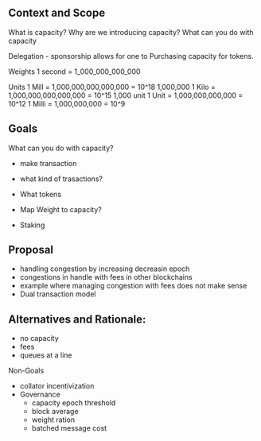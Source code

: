 ## Context and Scope

What is capacity?
Why are we introducing capacity?
What can you do with capacity

Delegation - sponsorship allows for one to 
Purchasing capacity for tokens.

Weights
1 second = 1_000_000_000_000

Units
1 Mill   = 1,000,000,000,000,000 = 10^18          1,000,000
1 Kilo   = 1,000,000,000,000,000 = 10^15          1,000 unit
1 Unit   = 1,000,000,000,000     = 10^12
1 Milli  = 1,000,000,000         = 10^9



## Goals

What can you do with capacity?
- make transaction
- what kind of trasactions?
- What tokens

- Map Weight to capacity?
- Staking




## Proposal
- handling congestion by increasing decreasin epoch
- congestions in handle with fees in other blockchains
- example where managing congestion with fees does not make sense
- Dual transaction model


## Alternatives and Rationale:

- no capacity
- fees
- queues at a line

Non-Goals
- collator incentivization
- Governance
    - capacity epoch threshold
    - block average
    - weight ration
    - batched message cost
    